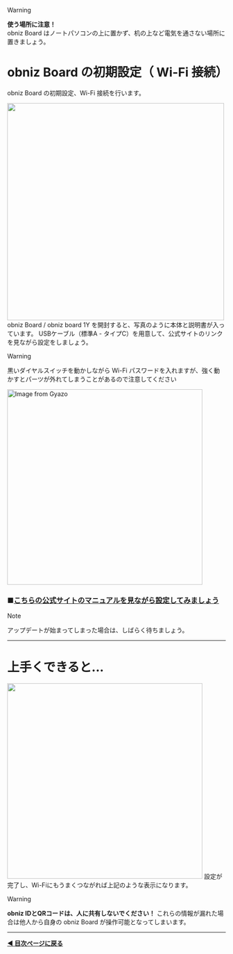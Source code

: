 > [!WARNING]
> **使う場所に注意！**  
> obniz Board はノートパソコンの上に置かず、机の上など電気を通さない場所に置きましょう。

# obniz Board の初期設定（ Wi-Fi 接続）

obniz Board の初期設定、Wi-Fi 接続を行います。

<img src="https://i.gyazo.com/c266201bd9b461e7f92e2d8c8e6787ae.png" width="500">  
obniz Board / obniz board 1Y を開封すると、写真のように本体と説明書が入っています。
USBケーブル（標準A - タイプC）を用意して、公式サイトのリンクを見ながら設定をしましょう。  

<br>  
  
> [!WARNING]
> 黒いダイヤルスイッチを動かしながら Wi-Fi パスワードを入れますが、強く動かすとパーツが外れてしまうことがあるので注意してください
>   
> <a href="https://gyazo.com/55e03c62e75ad761c7c45e504490950c"><img src="https://i.gyazo.com/55e03c62e75ad761c7c45e504490950c.png" alt="Image from Gyazo" width="450"/></a>

### ■[こちらの公式サイトのマニュアルを見ながら設定してみましょう](https://docs.obniz.com/ja/reference/board-1y/quick-start/)
  
> [!NOTE]  
> アップデートが始まってしまった場合は、しばらく待ちましょう。  
  
----  
  
# 上手くできると...  
  
<img src="https://i.gyazo.com/9085965c70f8fda679c0fb20735c5560.png" width="450">  
設定が完了し、Wi-Fiにもうまくつながれば上記のような表示になります。  
  
> [!WARNING]
> **obniz IDとQRコードは、人に共有しないでください！**
> これらの情報が漏れた場合は他人から自身の obniz Board が操作可能となってしまいます。  

---

**[◀ 目次ページに戻る](../readme.md)**
